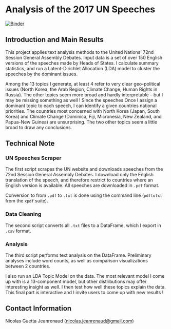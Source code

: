 # Analysis of the 2017 UN Speeches

[![Binder](https://mybinder.org/badge.svg)](https://mybinder.org/v2/gh/nico-gj/2017_un_speeches/master)

## Introduction and Main Results

This project applies text analysis methods to the United Nations' 72nd Session General Assembly Debates. Input data is a set of over 150 English versions of the speeches made by Heads of States. I calculate summary statistics, and run a Latent-Dirichlet Allocation (LDA) model to cluster the speeches by the dominant issues.

Among the 13 topics I generate, at least 4 refer to very clear geo-political issues (North Korea, the Arab Region, Climate Change, Human Rights in Russia). The other topics seem more broad and hardly interpretable – but I may be missing something as well ! Since the speeches
Once I assign a dominant topic to each speech, I can identify a given countries national priorities. The countries most concerned with North Korea (Japan, South Korea) and Climate Change (Dominica, Fiji, Micronesia, New Zealand, and Papua-New Guinea) are unsurprising. The two other topics seem a little broad to draw any conclusions.


## Technical Note

### UN Speeches Scraper

The first script scrapes the UN website and downloads speeches from the 72nd Session General Assembly Debates. I download only the English translation of the speech, and therefore restrict to countries where an English version is available.  All speeches are downloaded in `.pdf` format.

Conversion to from `.pdf` to `.txt` is done using the command line (`pdftotxt` from the `xpdf` suite).

### Data Cleaning

The second script converts all `.txt` files to a DataFrame, which I export in `.csv` format.

### Analysis

The third script performs text analysis on the DataFrame. Preliminary analyses include word counts, as well as comparison visualizations between 2 countries.

I also run an LDA Topic Model on the data. The most relevant model I come up with is a 13-component model, but other distributions may offer interesting insight as well. I then test how well these topics explain the data. This final part is interactive and I invite users to come up with new results !


## Contact Information

Nicolas Guetta Jeanrenaud ([nicolas.jeanrenaud@gmail.com](nicolas.jeanrenaud@gmail.com))
